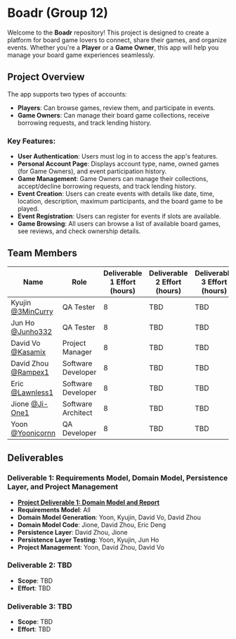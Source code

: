 # Boadr (Group 12)

Welcome to the **Boadr** repository! This project is designed to create a platform for board game lovers to connect, share their games, and organize events. Whether you're a **Player** or a **Game Owner**, this app will help you manage your board game experiences seamlessly.

## Project Overview

The app supports two types of accounts:
- **Players**: Can browse games, review them, and participate in events.
- **Game Owners**: Can manage their board game collections, receive borrowing requests, and track lending history.

### Key Features:
- **User Authentication**: Users must log in to access the app's features.
- **Personal Account Page**: Displays account type, name, owned games (for Game Owners), and event participation history.
- **Game Management**: Game Owners can manage their collections, accept/decline borrowing requests, and track lending history.
- **Event Creation**: Users can create events with details like date, time, location, description, maximum participants, and the board game to be played.
- **Event Registration**: Users can register for events if slots are available.
- **Game Browsing**: All users can browse a list of available board games, see reviews, and check ownership details.

## Team Members

| Name                                              | Role                           | Deliverable 1 Effort (hours) | Deliverable 2 Effort (hours) | Deliverable 3 Effort (hours) | Total Effort (hours) |
|---------------------------------------------------|--------------------------------|------------------------------|------------------------------|------------------------------|----------------------|
| Kyujin [@3MinCurry](https://github.com/3MinCurry) | QA Tester                      | 8                          | TBD                          | TBD                          | TBD                  |
| Jun Ho [@Junho332](https://github.com/Junho322)   | QA Tester                      | 8                          | TBD                          | TBD                          | TBD                  |
| David Vo [@Kasamix](https://github.com/Kasamix)   | Project Manager                | 8                          | TBD                          | TBD                          | TBD                  |
| David Zhou [@Rampex1](https://github.com/Rampex1) | Software Developer             | 8                          | TBD                          | TBD                          | TBD                  |
| Eric [@Lawnless1](https://github.com/Lawnless1)   | Software Developer             | 8                          | TBD                          | TBD                          | TBD                  |
| Jione [@Ji-One1](https://github.com/Ji-One1)      | Software Architect             | 8                          | TBD                          | TBD                          | TBD                  |
| Yoon [@Yoonicornn](https://github.com/Yoonicornn) | QA Developer                   | 8                          | TBD                          | TBD                          | TBD                  |

## Deliverables

### Deliverable 1: Requirements Model, Domain Model, Persistence Layer, and Project Management
- **[Project Deliverable 1: Domain Model and Report](https://github.com/McGill-ECSE321-Winter2025/project-group-12/wiki/Deliverable-1-Report)**
- **Requirements Model**: All
- **Domain Model Generation**: Yoon, Kyujin, David Vo, David Zhou
- **Domain Model Code**: Jione, David Zhou, Eric Deng
- **Persistence Layer**: David Zhou, Jione
- **Persistence Layer Testing**: Yoon, Kyujin, Jun Ho
- **Project Management**: Yoon, David Zhou, David Vo

### Deliverable 2: TBD
- **Scope**: TBD
- **Effort**: TBD

### Deliverable 3: TBD
- **Scope**: TBD
- **Effort**: TBD


